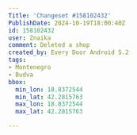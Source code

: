 ```yaml
---
Title: 'Changeset #158102432'
PublishDate: 2024-10-19T18:00:40Z
id: 158102432
user: Znaika
comment: Deleted a shop
created_by: Every Door Android 5.2
tags:
- Montenegro
- Budva
bbox:
  min_lon: 18.8372544
  min_lat: 42.2815763
  max_lon: 18.8372544
  max_lat: 42.2815763

---
```

